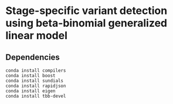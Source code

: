 # Stage-specific variant detection using beta-binomial generalized linear model

## Dependencies

```
conda install compilers
conda install boost
conda install sundials
conda install rapidjson
conda install eigen
conda install tbb-devel
```

